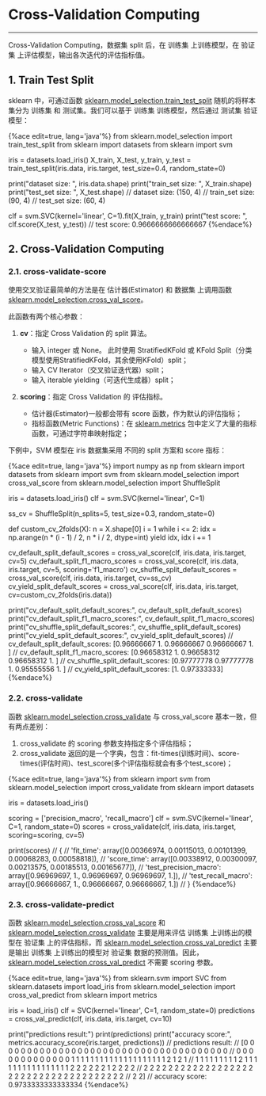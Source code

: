 <!-- toc -->

# Cross-Validation Computing

---

Cross-Validation Computing，数据集 split 后，在 训练集 上训练模型，在 验证集 上评估模型，输出各次迭代的评估指标值。

## 1. Train Test Split

sklearn 中，可通过函数 [sklearn.model\_selection.train\_test\_split](https://scikit-learn.org/stable/modules/generated/sklearn.model_selection.train_test_split.html) 随机的将样本集分为 训练集 和 测试集。我们可以基于 训练集 训练模型，然后通过 测试集 验证模型：

{%ace edit=true, lang='java'%}
from sklearn.model_selection import train_test_split
from sklearn import datasets
from sklearn import svm

iris = datasets.load_iris()
X_train, X_test, y_train, y_test = train_test_split(iris.data, iris.target, test_size=0.4, random_state=0)

print("dataset size: ", iris.data.shape)
print("train_set size: ", X_train.shape)
print("test_set size: ", X_test.shape)
// dataset size:  (150, 4)
// train_set size:  (90, 4)
// test_set size:  (60, 4)

clf = svm.SVC(kernel='linear', C=1).fit(X_train, y_train)
print("test score: ", clf.score(X_test, y_test))
// test score:  0.9666666666666667
{%endace%}

## 2. Cross-Validation Computing

### 2.1. cross-validate-score

使用交叉验证最简单的方法是在 估计器(Estimator) 和 数据集 上调用函数 [sklearn.model_selection.cross_val_score](https://scikit-learn.org/stable/modules/generated/sklearn.model_selection.cross_val_score.html)。

此函数有两个核心参数：

1. **cv**：指定 Cross Validation 的 split 算法。
    - 输入 integer 或 None。 此时使用 StratifiedKFold 或 KFold Split（分类模型使用StratifiedKFold，其余使用KFold）split；
    - 输入 CV Iterator（交叉验证迭代器）split；
    - 输入 iterable yielding（可迭代生成器）split；

2. **scoring**：指定 Cross Validation 的 评估指标。
    - 估计器(Estimator)一般都会带有 score 函数，作为默认的评估指标；
    - 指标函数(Metric Functions)：在 [sklearn.metrics](https://scikit-learn.org/stable/modules/classes.html#module-sklearn.metrics) 包中定义了大量的指标函数，可通过字符串映射指定；

下例中，SVM 模型在 iris 数据集采用 不同的 split 方案和 score 指标：

{%ace edit=true, lang='java'%}
import numpy as np
from sklearn import datasets
from sklearn import svm
from sklearn.model_selection import cross_val_score
from sklearn.model_selection import ShuffleSplit

iris = datasets.load_iris()
clf = svm.SVC(kernel='linear', C=1)

ss_cv = ShuffleSplit(n_splits=5, test_size=0.3, random_state=0)


def custom_cv_2folds(X):
    n = X.shape[0]
    i = 1
    while i <= 2:
        idx = np.arange(n * (i - 1) / 2, n * i / 2, dtype=int)
        yield idx, idx
        i += 1


cv_default_split_default_scores = cross_val_score(clf, iris.data, iris.target, cv=5)
cv_default_split_f1_macro_scores = cross_val_score(clf, iris.data, iris.target, cv=5, scoring='f1_macro')
cv_shuffle_split_default_scores = cross_val_score(clf, iris.data, iris.target, cv=ss_cv)
cv_yield_split_default_scores = cross_val_score(clf, iris.data, iris.target, cv=custom_cv_2folds(iris.data))

print("cv_default_split_default_scores:", cv_default_split_default_scores)
print("cv_default_split_f1_macro_scores:", cv_default_split_f1_macro_scores)
print("cv_shuffle_split_default_scores:", cv_shuffle_split_default_scores)
print("cv_yield_split_default_scores:", cv_yield_split_default_scores)
// cv_default_split_default_scores: [0.96666667 1.         0.96666667 0.96666667 1.        ]
// cv_default_split_f1_macro_scores: [0.96658312 1.         0.96658312 0.96658312 1.        ]
// cv_shuffle_split_default_scores: [0.97777778 0.97777778 1.         0.95555556 1.        ]
// cv_yield_split_default_scores: [1.         0.97333333]
{%endace%}

### 2.2. cross-validate

函数 [sklearn.model_selection.cross_validate](https://scikit-learn.org/stable/modules/generated/sklearn.model_selection.cross_validate.html) 与 cross\_val\_score 基本一致，但有两点差别：

1. cross\_validate 的 scoring 参数支持指定多个评估指标；
2. cross\_validate 返回的是一个字典，包含：fit-times(训练时间)、score-times(评估时间)、test\_score(多个评估指标就会有多个test\_score)；

{%ace edit=true, lang='java'%}
from sklearn import svm
from sklearn.model_selection import cross_validate
from sklearn import datasets

iris = datasets.load_iris()

scoring = ['precision_macro', 'recall_macro']
clf = svm.SVC(kernel='linear', C=1, random_state=0)
scores = cross_validate(clf, iris.data, iris.target, scoring=scoring, cv=5)

print(scores)
// {
//     'fit_time': array([0.00366974, 0.00115013, 0.00101399, 0.00068283, 0.00058818]),
//     'score_time': array([0.00338912, 0.00300097, 0.00213575, 0.00185513, 0.00165677]),
//     'test_precision_macro': array([0.96969697, 1., 0.96969697, 0.96969697, 1.]),
//     'test_recall_macro': array([0.96666667, 1., 0.96666667, 0.96666667, 1.])
// }
{%endace%}

### 2.3. cross-validate-predict

函数 [sklearn.model_selection.cross_val_score](https://scikit-learn.org/stable/modules/generated/sklearn.model_selection.cross_val_score.html) 和 [sklearn.model_selection.cross_validate](https://scikit-learn.org/stable/modules/generated/sklearn.model_selection.cross_validate.html) 主要是用来评估 训练集 上训练出的模型在 验证集 上的评估指标，而 [sklearn.model_selection.cross_val_predict](https://scikit-learn.org/stable/modules/generated/sklearn.model_selection.cross_val_predict.html) 主要是输出 训练集 上训练出的模型对 验证集 数据的预测值。因此，[sklearn.model_selection.cross_val_predict](https://scikit-learn.org/stable/modules/generated/sklearn.model_selection.cross_val_predict.html) 不需要 scoring 参数。

{%ace edit=true, lang='java'%}
from sklearn.svm import SVC
from sklearn.datasets import load_iris
from sklearn.model_selection import cross_val_predict
from sklearn import metrics

iris = load_iris()
clf = SVC(kernel='linear', C=1, random_state=0)
predictions = cross_val_predict(clf, iris.data, iris.target, cv=10)

print("predictions result:")
print(predictions)
print("accuracy score:", metrics.accuracy_score(iris.target, predictions))
// predictions result:
// [0 0 0 0 0 0 0 0 0 0 0 0 0 0 0 0 0 0 0 0 0 0 0 0 0 0 0 0 0 0 0 0 0 0 0 0 0
//  0 0 0 0 0 0 0 0 0 0 0 0 0 1 1 1 1 1 1 1 1 1 1 1 1 1 1 1 1 1 1 1 1 2 1 2 1
//  1 1 1 1 1 1 1 1 1 2 1 1 1 1 1 1 1 1 1 1 1 1 1 1 1 1 2 2 2 2 2 2 1 2 2 2 2
//  2 2 2 2 2 2 2 2 2 2 2 2 2 2 2 2 2 2 2 2 2 2 2 2 2 2 2 2 2 2 2 2 2 2 2 2 2
//  2 2]
// accuracy score: 0.9733333333333334
{%endace%}


